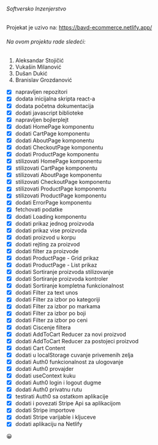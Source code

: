 ###### Softversko Inzenjerstvo

Projekat je uzivo na: 
https://bavd-ecommerce.netlify.app/
###### Na ovom projektu rade sledeći:
1. Aleksandar Stojičić
2. Vukašin Milanović
3. Dušan Dukić
4. Branislav Grozdanović

- [x] napravljen repozitori
- [x] dodata inicijalna skripta react-a
- [x] dodata početna dokumentacija
- [x] dodati javascript biblioteke
- [x] napravljen bojlerplejt
- [x] dodati HomePage komponentu
- [x] dodati CartPage komponentu
- [x] dodati AboutPage komponentu
- [x] dodati CheckoutPage komponentu
- [x] dodati ProductPage komponentu
- [x] stilizovati HomePage komponentu
- [x] stilizovati CartPage komponentu
- [x] stilizovati AboutPage komponentu
- [x] stilizovati CheckoutPage komponentu
- [x] stilizovati ProductPage komponentu
- [x] stilizovati ProductPage komponentu
- [x] dodati ErrorPage komponentu
- [x] fetchovati podatke
- [x] dodati Loading komponentu
- [x] dodati prikaz jednog proizvoda
- [x] dodati prikaz vise proizvoda
- [x] dodati proizvod u korpu
- [x] dodati rejting za proizvod
- [x] dodati filter za proizvode
- [x] dodati ProductPage - Grid prikaz
- [x] dodati ProductPage - List prikaz
- [x] dodati Sortiranje proizvoda stilizovanje
- [x] dodati Sortiranje proizvoda kontroler
- [x] dodati Sortiranje kompletna funkcionalnost
- [x] dodati Filter za text unos
- [x] dodati Filter za izbor po kategoriji
- [x] dodati Filter za izbor po markama
- [x] dodati Filter za izbor po boji
- [x] dodati Filter za izbor po ceni
- [x] dodati Ciscenje filtera
- [x] dodati AddToCart Reducer za novi proizvod
- [x] dodati AddToCart Reducer za postojeci proizvod
- [x] dodati Cart Content
- [x] dodati u localStorage cuvanje privemenih zelja
- [x] dodati Auth0 funkcionalnost za ulogovanje
- [x] dodati Auth0 provajder
- [x] dodati useContext kuku
- [x] dodati Auth0 login i logout dugme
- [x] dodati Auth0 privatnu rutu
- [x] testirati Auth0 sa ostatkom aplikacije
- [x] dodati i povezati Stripe Api sa aplikacijom
- [x] dodati Stripe importove
- [x] dodati Stripe varijable i kljuceve
- [x] dodati aplikaciju na Netlify

:grinning:
